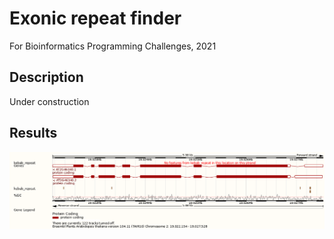 # Exonic repeat finder
For Bioinformatics Programming Challenges, 2021

## Description
Under construction

## Results
![Alt text](files/Arabidopsis_thaliana_219022154_19027528.png)
